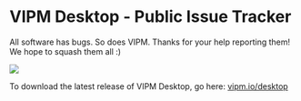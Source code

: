 # VIPM Desktop - Public Issue Tracker

All software has bugs. So does VIPM. Thanks for your help reporting them! We hope to squash them all :)

[![](https://user-images.githubusercontent.com/381432/151610088-26adc1da-175d-442a-b528-9046a91e9dee.png)](https://github.com/vipm-io/vipm-desktop-issues/issues/new)

To download the latest release of VIPM Desktop, go here: [vipm.io/desktop](vipm.io/desktop)
